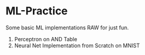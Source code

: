 # ML-Practice
Some basic ML implementations RAW for just fun.

1. Perceptron on AND Table 
2. Neural Net Implementation from Scratch on MNIST
